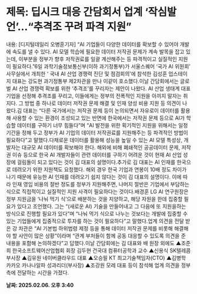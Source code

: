 # **제목: 딥시크 대응 간담회서 업계 ‘작심발언’…“추격조 꾸려 파격 지원”**

  내용: [디지털데일리 오병훈기자] “AI 기업들이 다양한 데이터를 확보할 수 있어야 개발에 속도를 낼 수 있다. AI 모델 학습에 필요한 데이터 저작권 문제가 계속 발목을 잡고 있는데, 이부분을 정부가 향후 저작권료를 일괄 계산해주는 등 파격적이고 실질적인 지원이 필요하다.”6일 과학기술정보통신부(이하 과기정통부)가 서울스퀘어 ‘국가 AI 위원회’ 사무실에서 개최한 ‘ 국내 AI 산업 경쟁력 진단 및 점검회의’에 참석한 김성훈 업스테이지 대표는 강도현 과기정통부 제2차관을 만나 이같이 호소했다.이날 간담회에서는 글로벌 AI 산업 경쟁력 확보를 위한 ‘추격조’를 꾸리자는 제안이 나왔다. AI 산업 생태계 대표 기업을 선정해 추격조를 꾸리고, 이들에게는 정부의 전폭적인 지원을 아끼지 말자는 취지다. 그 방법 중 하나로 데이터 저작권 문제 해결 및 인재 양성 비용 지원 등 의견이 나왔다.김 대표는 “다른 국가에서는 저작권 문제 등이 논의되면서 자유로이 데이터를 활용해 사용할 수 있는 환경이 조성되고 있는 반면에 한국에서는 저작권 문제 등으로 AI가 학습할 데이터를 구하기 너무 힘들다”며 “AI 발전을 위한 획기적인 지원을 위해서는 일정 기간을 정해 두고 정부가 AI 기업의 데이터 저작권료를 지원해주는 등 파격적인 방법이 필요하다”고 말했다.다채로운 데이터를 활용해 성능을 높일 수 있는 AI 모델 특성상, 개발자는 대규모 AI 데이터를 확보해야 한다. 해외에 비해 폐쇄적인 공공데이터 문제, 저작권 이슈 등으로 한국 AI 개발자들이 관련 데이터를 구하기 어려운 것이 현재 AI 산업 성장에 걸림돌이 되고 있다는 것이 김 대표의 설명이다.추가로 김 대표는 AI 인재를 한국으로 데려오기 위한 지원책도 요청했다. 해외 경우 한국 기업과 연봉이 10배 정도 차이가 나기 때문에 유능한 AI 인재를 데려오기 쉽지 않다는 것이 김 대표의 설명이다. 이에 따라 인재 영입 비용의 절반 정도를 정부가 지원해주면, 나머지 절반은 기업에서 부담하는 식으로 직접적이고 실질적인 지원 사격이 필요하다는 것이다.배경훈 LG AI 연구원장은 정부 지원금을 ‘나눠 먹기 식’으로 배분하는 것을 지양하고, 해당 자원을 한데 집중할 필요가 있다고 조언했다. 그는 “(새로운 AI) 기술을 만들어내고 그 다음에 또 지원을하는 방식으로 진행할 필요가 있다”며 “나눠 먹기 식으로 나누는 것보다는 개발에 집중할 수 있는 기업들에게 집중적으로 투자를 하는 것이 필요하다”고 말했다.업계 의견을 전달 받은 강 차관은 “AI 기본법 하위법령 제정 등을 통해 데이터 저작권 문제를 비롯해 해결해야 할 사안이 많은 상황”이라며 “관계 부처들이 함께 공동 대응할 수 있도록 의견을 준 내용을 포함해 논의하겠다”고 답했다.이날 간담회에는 김 대표와 배 원장 외에도 ▲조준희 한국소프트웨어산업협회 회장 김두현 건국대 컴퓨터공학과 교수 ▲신용식 SK텔레콤 부사장 ▲김유원 네이버클라우드 대표 ▲오승필 KT 최고기술책임자(CTO) ▲김병학 카카오 카나나알파 성과리더(부사장) ▲조강원 모레 대표 등이 참석해 업계 의견을 정부 측에 전달하는 시간을 가졌다.

  **날짜: 2025.02.06. 오후 3:40**